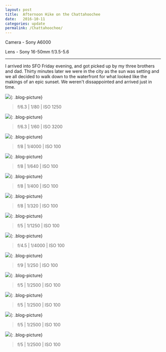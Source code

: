 ```yaml
---
layout: post
title:  Afternoon Hike on the Chattahoochee
date:   2016-10-11
categories: update
permalink: /Chattahoochee/
---
```


Camera - Sony A6000

Lens - Sony 16-50mm f/3.5-5.6

* * *

I arrived into SFO Friday evening, and got picked up by my three brothers and dad. Thirty minutes later we were in the city as the sun was setting and we all decided to walk down to the waterfront for what looked like the makings of an epic sunset. We weren't dissappointed and arrived just in time. 

![](https://c2.staticflickr.com/6/5740/29639784174_a73eb16520_b.jpg){: .blog-picture}

>f/6.3 \| 1/80 \| ISO 1250


![](https://c1.staticflickr.com/9/8407/30235656386_d92109f81a_b.jpg){: .blog-picture}

>f/6.3 \| 1/60 \| ISO 3200


![](https://c1.staticflickr.com/9/8278/29640313983_7e170bf240_b.jpg){: .blog-picture}

>f/8 \| 1/4000 \| ISO 100

![](https://c2.staticflickr.com/6/5631/30235660226_d34ff8078a_b.jpg){: .blog-picture}

>f/8 \| 1/640 \| ISO 100

![](https://c2.staticflickr.com/8/7484/30235648596_f6b0b85a95_b.jpg){: .blog-picture}

>f/8 \| 1/400 \| ISO 100

![](https://c2.staticflickr.com/6/5635/30154841652_30e420eb4f_b.jpg){: .blog-picture}

>f/8 \| 1/320 \| ISO 100


![](https://c1.staticflickr.com/9/8548/30154836002_f771f02dc1_b.jpg){: .blog-picture}

>f/5 \| 1/1250 \| ISO 100

![](https://c1.staticflickr.com/9/8270/29640275873_c0169130c6_b.jpg){: .blog-picture}

>f/4.5 \| 1/4000 \| ISO 100


![](https://c1.staticflickr.com/9/8138/30270466425_3b40895ffa_c.jpg){: .blog-picture}

>f/9 \| 1/250 \| ISO 100


![](https://c2.staticflickr.com/6/5694/30154824962_ac4d8708b5_b.jpg){: .blog-picture}

>f/5 \| 1/2500 \| ISO 100


![](https://c2.staticflickr.com/6/5821/30270451445_b8acd80e1d_c.jpg){: .blog-picture}

>f/5 \| 1/2500 \| ISO 100


![](https://c2.staticflickr.com/8/7771/30154808892_900a929c67_c.jpg){: .blog-picture}

>f/5 \| 1/2500 \| ISO 100


![](https://c2.staticflickr.com/6/5492/30154814222_814c1f85f7_c.jpg){: .blog-picture}

>f/5 \| 1/2500 \| ISO 100
